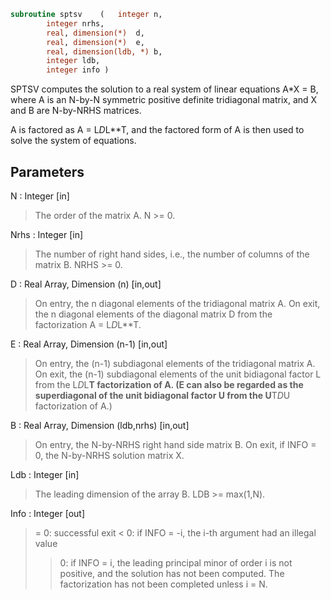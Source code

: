 ```fortran
subroutine sptsv	(	integer	n,
		integer	nrhs,
		real, dimension(*)	d,
		real, dimension(*)	e,
		real, dimension(ldb, *)	b,
		integer	ldb,
		integer	info )
```

 SPTSV computes the solution to a real system of linear equations
 A*X = B, where A is an N-by-N symmetric positive definite tridiagonal
 matrix, and X and B are N-by-NRHS matrices.

 A is factored as A = L*D*L**T, and the factored form of A is then
 used to solve the system of equations.

## Parameters
N : Integer [in]
> The order of the matrix A.  N >= 0.

Nrhs : Integer [in]
> The number of right hand sides, i.e., the number of columns
> of the matrix B.  NRHS >= 0.

D : Real Array, Dimension (n) [in,out]
> On entry, the n diagonal elements of the tridiagonal matrix
> A.  On exit, the n diagonal elements of the diagonal matrix
> D from the factorization A = L*D*L**T.

E : Real Array, Dimension (n-1) [in,out]
> On entry, the (n-1) subdiagonal elements of the tridiagonal
> matrix A.  On exit, the (n-1) subdiagonal elements of the
> unit bidiagonal factor L from the L*D*L**T factorization of
> A.  (E can also be regarded as the superdiagonal of the unit
> bidiagonal factor U from the U**T*D*U factorization of A.)

B : Real Array, Dimension (ldb,nrhs) [in,out]
> On entry, the N-by-NRHS right hand side matrix B.
> On exit, if INFO = 0, the N-by-NRHS solution matrix X.

Ldb : Integer [in]
> The leading dimension of the array B.  LDB >= max(1,N).

Info : Integer [out]
> = 0:  successful exit
> < 0:  if INFO = -i, the i-th argument had an illegal value
> > 0:  if INFO = i, the leading principal minor of order i
> is not positive, and the solution has not been
> computed.  The factorization has not been completed
> unless i = N.

